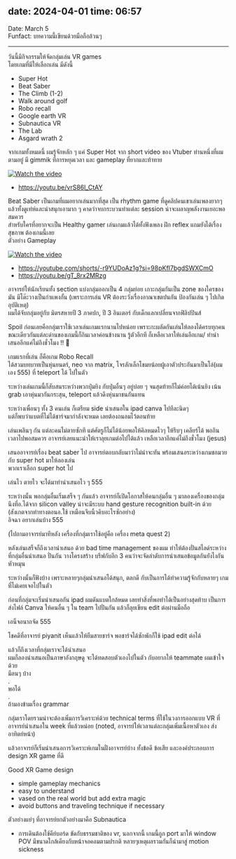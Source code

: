 date: 2024-04-01
time: 06:57
---

Date: March 5  
Funfact: บทความนี้เขียนด้วยมือถือล้วนๆ   

---
วันนี้มีกิจกรรมให้จัดกลุ่มเล่น VR games  
โดยเกมที่มีให้เลือกเล่น มีดังนี้   
- Super Hot 
- Beat Saber
- The Climb (1-2)
- Walk around golf
- Robo recall
- Google earth VR
- Subnautica VR
- The Lab
- Asgard wrath 2


จากเกมทั้งหมดนี้ ผมรู้จักหลัก ๆ แค่ Super Hot จาก short video ของ Vtuber ท่านหนึ่งที่ผมตามอยู่ มี gimmik ที่การหยุดเวลา และ gameplay ที่ยากและท้าทาย  

[![Watch the video](https://cdn1.epicgames.com/908bed122ba84c4a908ee1e14da401c3/offer/545c9ed2-051a-4548-8203-676ea9ccc62b-2560x1440-50a78bf68aecdf1a565ab646ce463eae.jpg)](https://youtu.be/vrS86l_CtAY)

- https://youtu.be/vrS86l_CtAY

Beat Saber เป็นเกมที่ผมอยากเล่นมากที่สุด เป็น rhythm game ที่ดูคลิปคนเขาเล่นเพลงยากๆ แล้วทั้งดูเท่ห์และน่าสนุกเอามาก ๆ คาดว่าจบกระบวนท่าแต่ละ session น่าจะผลาญพลังงานเยอะพอสมควร   
สำหรับใครที่อยากจะเป็น Healthy gamer เล่นเกมแล้วได้ทั้งฟังเพลง ฝึก reflex แถมยังได้เรื่องสุขภาพ ต้องเกมนี้เลย  
ตัวอย่าง Gameplay  



[![Watch the video](https://img.youtube.com/vi/gT_8rx2MRzg/maxresdefault.jpg)](https://youtu.be/gT_8rx2MRzg)

- https://youtube.com/shorts/-r9YUDoAz1g?si=98pKfI7bgdSWXCmO
- https://youtu.be/gT_8rx2MRzg

อาจารย์ให้นักเรียนทั้ง section แบ่งกลุ่มออกเป็น 4 กลุ่มย่อย เกาะกลุ่มกันเป็น zone ของใครของมัน มีโต๊ะวางเป็นกำแพงกั้น (เพราะการเล่น VR ต้องระวังเรื่องอาณาเขตปนกัน ป้องกันเล่น ๆ ไปเกิดอุบัติเหตุ)  
ผมได้จับกลุ่มอยู่กับ มิตรสหายปี 3 ภาคปก, ปี 3 อินเตอร์ กับเด็กแลกเปลี่ยนจากฟิลิปปินส์   

Spoil ก่อนเลยคือกลุ่มเราใช้เวลาเล่นเกมแรกนานไปหน่อย เพราะกะผลัดกันเล่นให้ลองได้ครบทุกคน ขณะเดียวกันแต่ละด่านของเกมนี้ก็กินเวลาค่อนข้างนาน รู้ตัวอีกที ก็เหลือเวลาให้เล่นอีกเกม/ ทำนำเสนออีกแค่ไม่ถึงชั่วโมง !! 🥶  

เกมแรกที่เล่น ก็คือเกม Robo Recall   
ได้สวมบทบาทเป็นหุ่นยนตร์, neo จาก matrix, โจรลักเล็กโขมยน้อยผู้เอาตัวประกันมาเป็นโล่(ผมเอง 555) ที่ teleport ได้ ไปในตัว  

ระหว่างเล่นเกมนี้ก็สับสนระหว่างพวกปุ่มยิง กับปุ่มอื่นๆ อยู่บ่อย ๆ จนสุดท้ายก็ไม่ค่อยได้เน้นยิง เน้น grab เอาหุ่นมากันกระสุน, teleport แล้วดึงหุ่นมาชนกันแทน  

ระหว่างเพื่อนๆ ทั้ง 3 คนเล่น ก็เตรียม side นำเสนอใน ipad canva ไปทีละนิดๆ   
แต่ก็พบว่าแบตที่ไม่ได้ชาร์จมากำลังจะหมด เลยต้องถนอมไว้ตอนท้าย   

เล่นเพลินๆ กัน แต่ละคนไม่ตายซักที แต่ศัตรูก็ไม่ได้น้อยพอให้คิลหมดไวๆ ให้รีบๆ เคลียร์ได้ พอกินเวลาไปพอสมควร อาจารย์เลยแนะนำให้เราลุยเกมต่อไปได้แล้ว เหลือเวลาอีกแค่ไม่ถึงชั่วโมง (jesus)  

เสนออาจารย์เรื่อง beat saber ไป อาจารย์ตอบกลับมาว่าไม่น่าจะทัน พร้อมเสนอระหว่างเกมชกมวย กับ super hot มาให้ลองเล่น  
พวกเราเลือก super hot ไป   

เล่นไว ตายไว จะได้มาทำนำเสนอไว ๆ 555  

ระหว่างนั้น พอกลุ่มอื่นเริ่มเสร็จ ๆ กันแล้ว อาจารย์ก็เปิดโอกาสให้คนกลุ่มอื่น ๆ มาลองเครื่องของกลุ่มนึงที่อ.ได้จาก silicon valley น่าจะมีระบบ hand gesture recognition built-in ด้วย (สังเกตจากท่าทางตอนอ.ใช้ เหมือนจีบนิ้วคิบอะไรซักอย่าง)   
อิจฉา อยากเล่นบ้าง 555   

(ไปถามอาจารย์มาทีหลัง เครื่องที่กลุ่มเราใช้อยู่คือ เครื่อง meta quest 2)  

หลังเล่นเสร็จก็ถึงเวลานำเสนอ
ด้วย bad time management ของผม ทำให้ต้องปั่นสไลด์ระหว่างที่กลุ่มอื่นนำเสนอ ปั่นกัน วางโครงสร้าง บรีฟกับอีก 3 คนว่าจะจัดลำดับการนำเสนอข้อมูลกันยังไงกันหัวหมุน  

ระหว่างนั้นก็ฟังบ้าง เพราะหลายๆกลุ่มนำเสนอได้สนุก, ตลกดี กับเป็นการได้ทำความรู้จักกับหลายๆ เกมที่ไม่เคยเจอไปในตัว  

ก่อนที่กลุ่มจะเริ่มนำเสนอกัน ipad ผมดันแบตใกล้หมด เลยทำสิ่งที่พอทำได้เป็นอย่างสุดท้าบ เป็นการส่งไฟล์ Canva ให้คนอื่น ๆ ใน team ไปปั่นกัน แล้วก็ลุยเขียน edit ต่อผ่านมือถือ   

เอน็จอนาถจัด 555  

โชคดีที่อาจารย์ piyanit เห็นแล้วให้ยืมสายชาร์จ พอชาร์จได้ซักพักก็ใช้ ipad edit ต่อได้  

แล้วก็ถึงเวลาที่กลุ่มเราจะได้นำเสนอ   
ผมก็ลองนำเสนอเป็นภาษาอังกฤษดู จะได้ทดสอบตัวเองไปในตัว กับอยากให้ teammate ผมเข้าใจด้วย   
มีลนๆ บ้าง   
.   
พอได้  
.   
ถ้ามองข้ามเรื่อง grammar   

กลุ่มเราโดยรวมน่าจะต้องเพิ่มการวิเคราะห์ด้วย technical terms ที่ใช้ในวงการออกแบบ VR ที่อาจารย์นำเสนอใน week ที่แล้วหน่อย (noted, อาจารย์ให้เวลาแต่ละกลุ่มเพิ่มเนื้อหาตัวเอง ส่งอาทิตย์หน้า)  

แล้วอาจารย์ก็เริ่มนำเสนอการวิเคราะห์เกมในฝั่งอาจารย์บ้าง ทั้งข้อดี ข้อเสีย และองค์ประกอบการ design XR game ที่ดี  

Good XR Game design
- simple gameplay mechanics
- easy to understand
- vased on the real world but add extra magic
- avoid buttons and traveling technique if necessary

ตัวอย่างแย่ๆ ที่อาจารย์ยกตัวอย่างมาคือ Subnautica 
- การเดินต้องใช้คีย์บอร์ด ขัดกับธรรมชาติของ vr, นอกจากนี้ เกมนี้ถูก port มาให้ window POV มีขนาดใกล้เคียงกับหน้าจอคอมตามปรกติ หลายๆเหตุผลรวมกันก็นำมาสู่ motion sickness 
